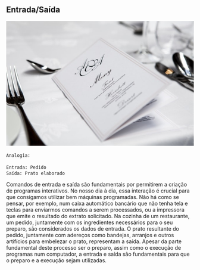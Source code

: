 ## Entrada/Saída 

![](/assets/pexels-photo-313700s.jpeg)

~~~~~~~~
Analogia:

Entrada: Pedido
Saída: Prato elaborado
~~~~~~~~

Comandos de entrada e saída são fundamentais por permitirem a criação de programas interativos. No nosso dia à dia, essa interação é crucial para que consigamos utilizar bem máquinas programadas. Não há como se pensar, por exemplo, num caixa automático bancário que não tenha tela e teclas para enviarmos comandos a serem processados, ou a impressora que emite o resultado do extrato solicitado. Na cozinha de um restaurante, um pedido, juntamente com os ingredientes necessários para o seu preparo, são considerados os dados de entrada. O prato resultante do pedido, juntamente com adereços como bandejas, arranjos e outros artifícios para embelezar o prato, representam a saída. Apesar da parte fundamental deste processo ser o preparo, assim como o execução de programas num computador, a entrada e saída são fundamentais para que o preparo e a execução sejam utilizadas.
